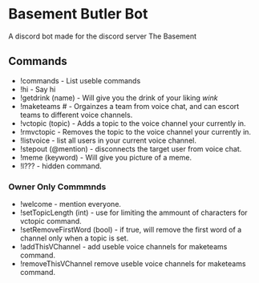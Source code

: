 # Basement Butler Bot
A discord bot made for the discord server The Basement

## Commands
- !commands - List useble commands
- !hi - Say hi
- !getdrink (name) - Will give you the drink of your liking *wink*
- !maketeams # - Orgainzes a team from voice chat, and can escort teams to different voice channels.
- !vctopic (topic) - Adds a topic to the voice channel your currently in.
- !rmvctopic - Removes the topic to the voice channel your currently in.
- !listvoice - list all users in your current voice channel.
- !stepout (@mention) - disconnects the target user from voice chat.
- !meme (keyword) - Will give you picture of a meme.
- !l??? - hidden command.

### Owner Only Commmnds
- !welcome - mention everyone.
- !setTopicLength  (int) - use for limiting the ammount of characters for vctopic command.
- !setRemoveFirstWord (bool) - if true, will remove the first word of a channel only when a topic is set.
- !addThisVChannel - add useble voice channels for maketeams command.
- !removeThisVChannel remove useble voice channels for maketeams command.
